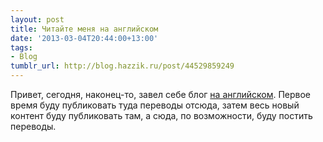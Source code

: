 ```yaml
---
layout: post
title: Читайте меня на английском
date: '2013-03-04T20:44:00+13:00'
tags: 
- Blog
tumblr_url: http://blog.hazzik.ru/post/44529859249
---
```

Привет, сегодня, наконец-то, завел себе блог [на английском](http://alexzaytsev.me). Первое время буду публиковать туда переводы отсюда, затем весь новый контент буду публиковать там, а сюда, по возможности, буду постить переводы.
